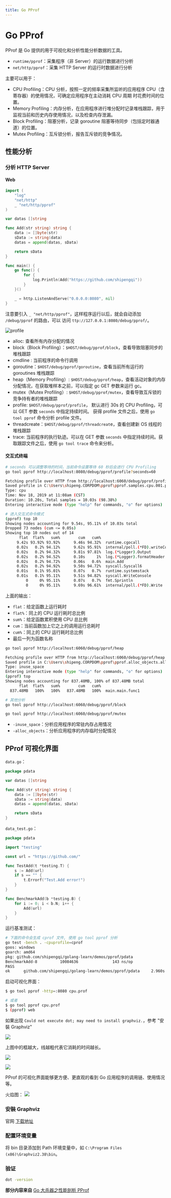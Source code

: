 ```yaml
---
title: Go PProf
---
```


# Go PProf

PProf 是 Go 提供的用于可视化和分析性能分析数据的工具。

- `runtime/pprof`：采集程序（非 Server）的运行数据进行分析
- `net/http/pprof`：采集 HTTP Server 的运行时数据进行分析

主要可以用于：
- CPU Profiling：CPU 分析，按照一定的频率采集所监听的应用程序 CPU（含寄存器）的使用情况，可确定应用程序在主动消耗 CPU 周期
时花费时间的位置。
- Memory Profiling：内存分析，在应用程序进行堆分配时记录堆栈跟踪，用于监视当前和历史内存使用情况，以及检查内存泄漏。
- Block Profiling：阻塞分析，记录 goroutine 阻塞等待同步（包括定时器通道）的位置。
- Mutex Profiling：互斥锁分析，报告互斥锁的竞争情况。

## 性能分析
### 分析 HTTP Server
#### Web
```go
import (
	"log"
	"net/http"
	_ "net/http/pprof"
)

var datas []string

func Add(str string) string {
	data := []byte(str)
	sData := string(data)
	datas = append(datas, sData)

	return sData
}

func main() {
	go func() {
		for {
			log.Println(Add("https://github.com/shipengqi"))
		}
	}()

	_ = http.ListenAndServe("0.0.0.0:8080", nil)
}
```

注意要引入 `_ "net/http/pprof"`，这样程序运行以后，就会自动添加 `/debug/pprof` 的路由，可以
访问 `ttp://127.0.0.1:8080/debug/pprof/`。

![profile](../imgs/profile1.png)

- alloc: 查看所有内存分配的情况
- block（Block Profiling）：`$HOST/debug/pprof/block`，查看导致阻塞同步的堆栈跟踪
- cmdline : 当前程序的命令行调用
- goroutine：`$HOST/debug/pprof/goroutine`，查看当前所有运行的 goroutines 堆栈跟踪
- heap（Memory Profiling）: `$HOST/debug/pprof/heap`，查看活动对象的内存分配情况，在获取堆样本之前，可以指定 gc GET 参数来运行 gc。
- mutex（Mutex Profiling）: `$HOST/debug/pprof/mutex`，查看导致互斥锁的竞争持有者的堆栈跟踪
- profile: `$HOST/debug/pprof/profile`， 默认进行 30s 的 CPU Profiling，可以 GET 参数 `seconds` 中指定持续时间。
获得 profile 文件之后，使用 `go tool pprof` 命令分析 profile 文件。
- threadcreate：`$HOST/debug/pprof/threadcreat`e，查看创建新 OS 线程的堆栈跟踪
- trace: 当前程序的执行轨迹。可以在 GET 参数 `seconds` 中指定持续时间。获取跟踪文件之后，使用 `go tool trace` 命令来分析。

#### 交互式终端
```sh
# seconds 可以调整等待的时间，当前命令设置等待 60 秒后会进行 CPU Profiling
go tool pprof http://localhost:8080/debug/pprof/profile?seconds=60

Fetching profile over HTTP from http://localhost:6060/debug/pprof/profile?seconds=10
Saved profile in C:\Users\shipeng.CORPDOM\pprof\pprof.samples.cpu.001.pb.gz
Type: cpu
Time: Nov 18, 2019 at 11:08am (CST)
Duration: 10.20s, Total samples = 10.03s (98.38%)
Entering interactive mode (type "help" for commands, "o" for options)

# 进入交互式命令模式
(pprof) top 10
Showing nodes accounting for 9.54s, 95.11% of 10.03s total
Dropped 73 nodes (cum <= 0.05s)
Showing top 10 nodes out of 14
      flat  flat%   sum%        cum   cum%
     9.42s 93.92% 93.92%      9.46s 94.32%  runtime.cgocall
     0.02s   0.2% 94.12%      9.62s 95.91%  internal/poll.(*FD).writeConsole
     0.02s   0.2% 94.32%      9.81s 97.81%  log.(*Logger).Output
     0.02s   0.2% 94.52%      0.10s     1%  log.(*Logger).formatHeader
     0.02s   0.2% 94.72%      0.06s   0.6%  main.Add
     0.02s   0.2% 94.92%      9.50s 94.72%  syscall.Syscall6
     0.01s   0.1% 95.01%      0.07s   0.7%  runtime.systemstack
     0.01s   0.1% 95.11%      9.51s 94.82%  syscall.WriteConsole
         0     0% 95.11%      0.07s   0.7%  fmt.Sprintln
         0     0% 95.11%      9.69s 96.61%  internal/poll.(*FD).Write
```

上面的输出：
- `flat`：给定函数上运行耗时
- `flat%`：同上的 CPU 运行耗时总比例
- `sum%`：给定函数累积使用 CPU 总比例
- `cum`：当前函数加上它之上的调用运行总耗时
- `cum%`：同上的 CPU 运行耗时总比例
- 最后一列为函数名称

```sh
go tool pprof http://localhost:6060/debug/pprof/heap

Fetching profile over HTTP from http://localhost:6060/debug/pprof/heap
Saved profile in C:\Users\shipeng.CORPDOM\pprof\pprof.alloc_objects.alloc_space.inuse_objects.inuse_space.008.pb.gz
Type: inuse_space
Entering interactive mode (type "help" for commands, "o" for options)
(pprof) top
Showing nodes accounting for 837.48MB, 100% of 837.48MB total
      flat  flat%   sum%        cum   cum%
  837.48MB   100%   100%   837.48MB   100%  main.main.func1

# 其他分析
go tool pprof http://localhost:6060/debug/pprof/block

go tool pprof http://localhost:6060/debug/pprof/mutex
```

- `-inuse_space`：分析应用程序的常驻内存占用情况
- `-alloc_objects`：分析应用程序的内存临时分配情况

## PProf 可视化界面
`data.go`：
```go
package pdata

var datas []string

func Add(str string) string {
	data := []byte(str)
	sData := string(data)
	datas = append(datas, sData)

	return sData
}
```

`data_test.go`：
```go
package pdata

import "testing"

const url = "https://github.com/"

func TestAdd(t *testing.T) {
	s := Add(url)
	if s == "" {
		t.Errorf("Test.Add error!")
	}
}

func BenchmarkAdd(b *testing.B) {
	for i := 0; i < b.N; i++ {
		Add(url)
	}
}
```
运行基准测试：
```sh
# 下面的命令会生成 cprof 文件, 使用 go tool pprof 分析
go test -bench . -cpuprofile=cprof
goos: windows
goarch: amd64
pkg: github.com/shipengqi/golang-learn/demos/pprof/pdata
BenchmarkAdd-8          10084636               143 ns/op
PASS
ok      github.com/shipengqi/golang-learn/demos/pprof/pdata     2.960s
```

启动可视化界面：
```sh
$ go tool pprof -http=:8080 cpu.prof

# 或者
$ go tool pprof cpu.prof 
$ (pprof) web
```
如果出现 `Could not execute dot; may need to install graphviz.`，参考 "安裝 Graphviz"

![](../imgs/profile2.png)

上图中的框越大，线越粗代表它消耗的时间越长。

![](../imgs/profile3.png)

![](../imgs/profile4.png)

PProf 的可视化界面能够更方便、更直观的看到 Go 应用程序的调用链、使用情况等。

火焰图：
![](../imgs/profile5.png)

### 安裝 Graphviz

官网 [下载地址](http://www.graphviz.org/download/)

### 配置环境变量
将 bin 目录添加到 Path 环境变量中，如 `C:\Program Files (x86)\Graphviz2.38\bin`。

### 验证
```sh
dot -version
```

**部分内容来自** [Go 大杀器之性能剖析 PProf](https://github.com/EDDYCJY/blog/blob/7b021d0dee/tools/go-tool-pprof.md)

